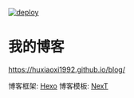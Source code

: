 [![deploy](https://github.com/huxiaoxi1992/blog/actions/workflows/deploy.yml/badge.svg)](https://github.com/huxiaoxi1992/blog/actions/workflows/deploy.yml)
# 我的博客

https://huxiaoxi1992.github.io/blog/

博客框架: [Hexo](https://hexo.io/docs/index.html)
博客模板: [NexT](https://theme-next.iissnan.com/theme-settings.html)
